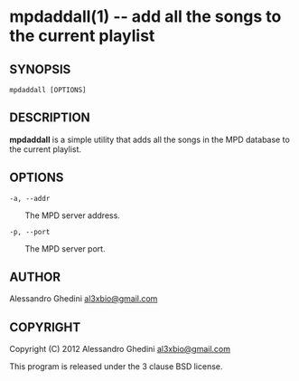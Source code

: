 mpdaddall(1) -- add __all__ the songs to the current playlist
=============================================================

## SYNOPSIS

`mpdaddall [OPTIONS]`

## DESCRIPTION

**mpdaddall** is a simple utility that adds all the songs in the MPD database
to the current playlist.

## OPTIONS ##

`-a, --addr`

&nbsp;&nbsp;&nbsp;&nbsp;&nbsp;&nbsp;
The MPD server address.

`-p, --port`

&nbsp;&nbsp;&nbsp;&nbsp;&nbsp;&nbsp;
The MPD server port.

## AUTHOR ##

Alessandro Ghedini <al3xbio@gmail.com>

## COPYRIGHT ##

Copyright (C) 2012 Alessandro Ghedini <al3xbio@gmail.com>

This program is released under the 3 clause BSD license.
